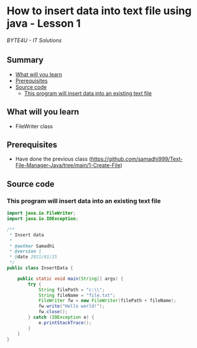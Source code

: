 # How to insert data into text file using java - Lesson 1
###### BYTE4U - IT Solutions

## Summary
- [What will you learn](#What-will-you-learn)
- [Prerequisites](#Prerequisites)
- [Source code](#source-code)
  - [This program will insert data into an existing text file](#This-program-will-insert-data-into-an-existing-text-file.)
  
## What will you learn
- FileWriter class

## Prerequisites

- Have done the previous class (https://github.com/samadhi999/Text-File-Manager-Java/tree/main/1-Create-File)

## Source code

### This program will insert data into an existing text file

```java
import java.io.FileWriter;
import java.io.IOException;

/**
 * Insert data
 *
 * @author Samadhi
 * @version 1
 * @date 2021/01/25
 */
public class InsertData { 

    public static void main(String[] args) {
        try {
            String filePath = "c:\\";
            String fileName = "file.txt";
            FileWriter fw = new FileWriter(filePath + fileName);
            fw.write("Hello world!");
            fw.close();
        } catch (IOException e) {
            e.printStackTrace();
        }
    }
}

```
